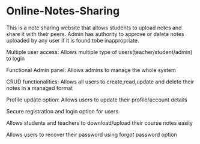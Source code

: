# Online-Notes-Sharing

This is a note sharing website that allows students to upload notes and share it with their peers. Admin has authority to approve or delete notes uploaded by any user if it is found tobe inappropriate.

Multiple user access: Allows multiple type of users(teacher/student/admin) to login

Functional Admin panel: Allows admins to manage the whole system

CRUD functionalities: Allows all users to create,read,update and delete their notes in a managed format

Profile update option: Allows users to update their profile/account details

Secure registration and login option for users

Allows students and teachers to download/upload their course notes easily

Allows users to recover their password using forgot password option
